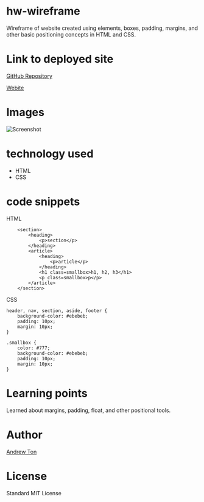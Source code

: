 <!-- Put the name of the project after the # -->
<!-- the # means h1  -->
# hw-wireframe

<!-- Put a description of what the project is -->
Wireframe of website created using elements, boxes, padding, margins, and other basic positioning concepts in HTML and CSS.

# Link to deployed site
<!-- make a link to the deployed site --> 
<!-- [What the user will see](the link to the deployed site) -->
[GitHub Repository](https://github.com/atton88/HW-Wireframe)

[Webite](https://atton88.github.io/HW-Wireframe/)

# Images
<!-- take a picture of the image and add it into the readme  -->
<!-- ![image title](path or link to image) -->
![Screenshot]()

# technology used
<!-- make a list of technology used -->
<!-- what you used for this web app, like html css -->

<!-- 
1. First ordered list item
2. Another item
⋅⋅* Unordered sub-list. 
1. Actual numbers don't matter, just that it's a number
⋅⋅1. Ordered sub-list
4. And another item. 
-->

- HTML
- CSS

# code snippets
<!-- put snippets of code inside ``` ``` so it will look like code -->
<!-- if you want to put blockquotes use a > -->

HTML
```
    <section>
        <heading>
            <p>section</p>
        </heading>
        <article>
            <heading>
                <p>article</p>
            </heading>
            <h1 class=smallbox>h1, h2, h3</h1>
            <p class=smallbox>p</p>
        </article>
    </section>
```
CSS
```
header, nav, section, aside, footer {
    background-color: #ebebeb;
    padding: 10px;
    margin: 10px;
}

.smallbox {
    color: #777;
    background-color: #ebebeb;
    padding: 10px;
    margin: 10px;
}
```


# Learning points
<!-- Learning points where you would write what you thought was helpful -->
Learned about margins, padding, float, and other positional tools.

# Author 
<!-- make a link to the deployed site and have your name as the link -->
[Andrew Ton](https://github.com/atton88)

# License
Standard MIT License